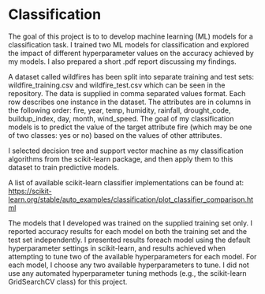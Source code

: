 # Classification

The goal of this project is to to develop machine learning (ML) models for a classification task. I trained two ML models for classification and explored the impact of different hyperparameter values on the accuracy achieved by my models. I
also prepared a short .pdf report discussing my findings.

A dataset called wildfires has been split into separate training and test sets: wildfire_training.csv and wildfire_test.csv which can be seen in the repository. The data is supplied in comma separated values format. Each row describes one instance in the dataset. The attributes are in columns in the following order: fire, year, temp, humidity, rainfall, drought_code, buildup_index, day, month, wind_speed. The goal of my classification models is to predict the value of the target attribute fire (which may be one of two classes: yes or no) based on the values of other attributes.

I selected decision tree and support vector machine as my classification algorithms from the scikit-learn package, and then apply them to this dataset to train predictive models. 

A list of available scikit-learn classifier implementations can be found at:
https://scikit-learn.org/stable/auto_examples/classification/plot_classifier_comparison.html

The models that I developed was trained on the supplied training set only. I reported accuracy results for each model on both the training set and the test set independently. I presented results foreach model using the default hyperparameter settings in scikit-learn, and results achieved when attempting to tune two of the available hyperparameters for each model. For each model, I choose any two
available hyperparameters to tune. I did not use any automated hyperparameter tuning methods (e.g., the scikit-learn GridSearchCV class) for this project.
